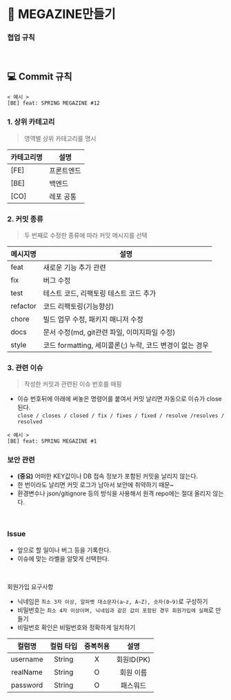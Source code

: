 # 🔮 MEGAZINE만들기

### 협업 규칙

<br>

## 💻 Commit 규칙

```
< 예시 >
[BE] feat: SPRING MEGAZINE #12
```

### 1. 상위 카테고리
> 영역별 상위 카테고리를 명시

|카테고리명|설명|
|---|---|
|[FE]|프론트엔드|
|[BE]|백엔드|
|[CO]|레포 공통|

### 2. 커밋 종류
> 두 번째로 수정한 종류에 따라 커밋 메시지를 선택

|메시지명|설명|
|---|---|
|feat|새로운 기능 추가 관련|
|fix|버그 수정|
|test|테스트 코드, 리팩토링 테스트 코드 추가|
|refactor|코드 리팩토링(기능향상)|
|chore|빌드 업무 수정, 패키지 매니저 수정|
|docs|문서 수정(md, git관련 파일, 이미지파일 수정)|
|style|코드 formatting, 세미콜론(;) 누락, 코드 변경이 없는 경우|

### 3. 관련 이슈
> 작성한 커밋과 관련된 이슈 번호를 매핑

- 이슈 번호뒤에 아래에 써놓은 명령어를 붙여서 커밋 날리면 자동으로 이슈가 close 된다.   
  `close / closes / closed / fix / fixes / fixed / resolve /resolves / resolved`
```
< 예시 >
[BE] feat: SPRING MEGAZINE #1
```

### 보안 관련

- **(중요)** 어떠한 KEY값이나 DB 접속 정보가 포함된 커밋을 날리지 않는다.
- 한 번이라도 날리면 커밋 로그가 남아서 보안에 취약하기 때문~
- 환경변수나 json/gitignore 등의 방식을 사용해서 원격 repo에는 절대 올리지 않는다.

<br>

### Issue

- 앞으로 할 일이나 버그 등을 기록한다.
- 이슈에 맞는 라벨을 알맞게 선택한다.

<br>

회원가입 
요구사항
- 닉네임은 `최소 3자 이상, 알파벳 대소문자(a~z, A~Z), 숫자(0~9)`로 구성하기
- 비밀번호는 `최소 4자 이상이며, 닉네임과 같은 값이 포함된 경우 회원가입에 실패`로 만들기
- 비밀번호 확인은 비밀번호와 정확하게 일치하기

|컬럼명|컬럼 타입|중복허용|설명|
|:---:|:---:|:---:|:---:|
|username|String|X|회원ID(PK)|
|realName|String|O|회원 이름|
|password|String|O|패스워드|